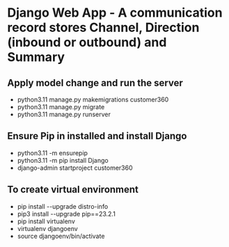 # Django Web App - A communication record stores Channel, Direction (inbound or outbound) and Summary

## Apply model change and run the server
- python3.11 manage.py makemigrations customer360
- python3.11 manage.py migrate
- python3.11 manage.py runserver


## Ensure Pip in installed and install Django
- python3.11 -m ensurepip
- python3.11 -m pip install Django
- django-admin startproject customer360

## To create virtual environment
- pip install --upgrade distro-info
- pip3 install --upgrade pip==23.2.1
- pip install virtualenv
- virtualenv djangoenv
- source djangoenv/bin/activate
